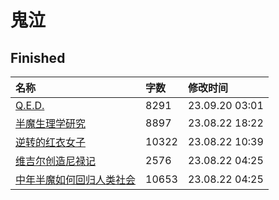 # 鬼泣

## Finished

|名称|字数|修改时间|
|:-|:-|:-|
|[Q.E.D.](Q.E.D..md)|8291|23.09.20 03:01|
|[半魔生理学研究](半魔生理学研究.md)|8897|23.08.22 18:22|
|[逆转的红衣女子](逆转的红衣女子.md)|10322|23.08.22 10:39|
|[维吉尔创造尼禄记](维吉尔创造尼禄记.md)|2576|23.08.22 04:25|
|[中年半魔如何回归人类社会](中年半魔如何回归人类社会.md)|10653|23.08.22 04:25|

